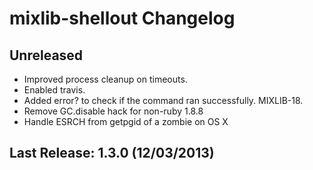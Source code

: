 # mixlib-shellout Changelog

## Unreleased

* Improved process cleanup on timeouts.
* Enabled travis.
* Added error? to check if the command ran successfully. MIXLIB-18.
* Remove GC.disable hack for non-ruby 1.8.8
* Handle ESRCH from getpgid of a zombie on OS X

## Last Release: 1.3.0 (12/03/2013)
